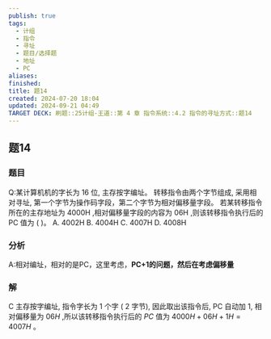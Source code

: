 ```yaml
---
publish: true
tags:
  - 计组
  - 指令
  - 寻址
  - 题目/选择题
  - 地址
  - PC
aliases: 
finished: 
title: 题14
created: 2024-07-20 18:04
updated: 2024-09-21 04:49
TARGET DECK: 刷题::25计组-王道::第 4 章 指令系统::4.2 指令的寻址方式::题14
---
```

## 题14
### 题目
Q:某计算机机的字长为 16 位, 主存按字编址。
转移指令由两个字节组成, 采用相对寻址, 第一个字节为操作码字段，第二个字节为相对偏移量字段。
若某转移指令所在的主存地址为 ${4000}\mathrm{H}$ ,相对偏移量字段的内容为 ${06}\mathrm{H}$ ,则该转移指令执行后的 PC 值为 ( )。
A. ${4002}\mathrm{H}$ 
B. ${4004}\mathrm{H}$ 
C. ${4007}\mathrm{H}$ 
D. ${4008}\mathrm{H}$
### 分析
A:相对编址，相对的是PC，这里考虑，**PC+1的问题，然后在考虑偏移量**
### 解
C
主存按字编址, 指令字长为 1 个字 ( 2 字节), 因此取出该指令后, PC 自动加 1, 相对偏移量为 ${06}H$ ,所以该转移指令执行后的 ${PC}$ 值为 ${4000}H + {06}H + 1H = {4007}H$ 。
<!--ID: 1727368450782-->


